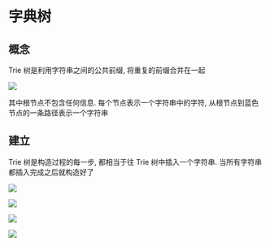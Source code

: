 <!--
 * @Description: 
 * @Version: 1.0
 * @Author: dmjcb
 * @Email:  
 * @Date: 2021-12-04 22:01:42
 * @LastEditors: dmjcb
 * @LastEditTime: 2023-04-17 16:41:45
-->

# 字典树

## 概念

Trie 树是利用字符串之间的公共前缀, 将重复的前缀合并在一起

![](/.imgur/2022-4-4-1241.svg)

其中根节点不包含任何信息. 每个节点表示一个字符串中的字符, 从根节点到蓝色节点的一条路径表示一个字符串

## 建立

Trie 树是构造过程的每一步, 都相当于往 Trie 树中插入一个字符串. 当所有字符串都插入完成之后就构造好了

![](/.imgur/2022-4-4-1241-3.svg)

![](/.imgur/2022-4-4-1241-2.svg)

![](/.imgur/2022-4-4-1241-1.svg)

![](/.imgur/2022-4-4-1241.svg)